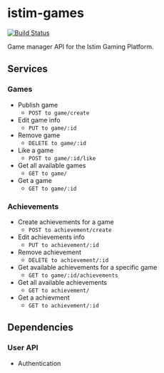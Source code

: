 istim-games
============
[![Build Status](https://travis-ci.org/istim/istim-games.png?branch=master)](https://travis-ci.org/istim/istim-games)

Game manager API for the Istim Gaming Platform.
 
 
 
## Services
### Games
  - Publish game
    - ```POST to game/create```
  - Edit game info
     - ```PUT to game/:id```
  - Remove game
    - ```DELETE to game/:id```
  - Like a game
    - ```POST to game/:id/like```
  - Get all available games
    - ```GET to game/```
  - Get a  game
    - ```GET to game/:id```
 
### Achievements
  - Create achievements for a game
    - ```POST to achievement/create```
  - Edit achievements info
    - ```PUT to achievement/:id```
  - Remove achievement
    - ```DELETE to achievement/:id```
  - Get available achievements for a specific game
    - ```GET to game/:id/achievements```
  - Get all available achievements
    - ```GET to achievement/```
  - Get a  achievment
    - ```GET to achievement/:id```
 
## Dependencies
### User API
  - Authentication
  
